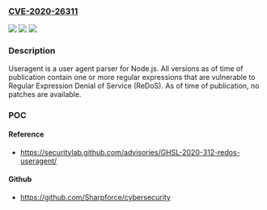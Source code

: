 ### [CVE-2020-26311](https://cve.mitre.org/cgi-bin/cvename.cgi?name=CVE-2020-26311)
![](https://img.shields.io/static/v1?label=Product&message=useragent&color=blue)
![](https://img.shields.io/static/v1?label=Version&message=%3D%200%20&color=brighgreen)
![](https://img.shields.io/static/v1?label=Vulnerability&message=CWE-1333%20Inefficient%20Regular%20Expression%20Complexity&color=brighgreen)

### Description

Useragent is a user agent parser for Node.js. All versions as of time of publication contain one or more regular expressions that are vulnerable to Regular Expression Denial of Service (ReDoS). As of time of publication, no patches are available.

### POC

#### Reference
- https://securitylab.github.com/advisories/GHSL-2020-312-redos-useragent/

#### Github
- https://github.com/Sharpforce/cybersecurity

